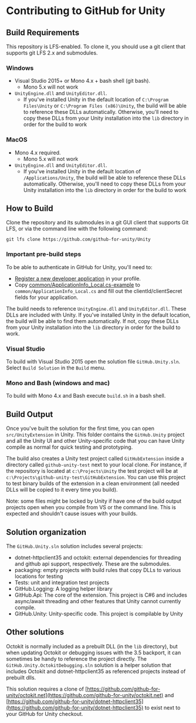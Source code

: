 # Contributing to GitHub for Unity

## Build Requirements

This repository is LFS-enabled. To clone it, you should use a git client that supports git LFS 2.x and submodules.

### Windows

- Visual Studio 2015+ or Mono 4.x + bash shell (git bash).
  - Mono 5.x will not work
- `UnityEngine.dll` and `UnityEditor.dll`.
  - If you've installed Unity in the default location of `C:\Program Files\Unity` or `C:\Program Files (x86)\Unity`, the build will be able to reference these DLLs automatically. Otherwise, you'll need to copy these DLLs from your Unity installation into the `lib` directory in order for the build to work

### MacOS

- Mono 4.x required.
  - Mono 5.x will not work
- `UnityEngine.dll` and `UnityEditor.dll`.
  - If you've installed Unity in the default location of `/Applications/Unity`, the build will be able to reference these DLLs automatically. Otherwise, you'll need to copy these DLLs from your Unity installation into the `lib` directory in order for the build to work

## How to Build

Clone the repository and its submodules in a git GUI client that supports Git LFS, or via the command line with the following command:

```
git lfs clone https://github.com/github-for-unity/Unity
```

### Important pre-build steps

To be able to authenticate in GitHub for Unity, you'll need to:

- [Register a new developer application](https://github.com/settings/developers) in your profile.
- Copy [common/ApplicationInfo_Local.cs-example](../../common/ApplicationInfo_Local.cs-example) to `common/ApplicationInfo_Local.cs` and fill out the clientId/clientSecret fields for your application.

The build needs to reference `UnityEngine.dll` and `UnityEditor.dll`. These DLLs are included with Unity. If you've installed Unity in the default location, the build will be able to find them automatically. If not, copy these DLLs from your Unity installation into the `lib` directory in order for the build to work.

### Visual Studio

To build with Visual Studio 2015 open the solution file `GitHub.Unity.sln`. Select `Build Solution` in the `Build` menu.

### Mono and Bash (windows and mac)

To build with Mono 4.x and Bash execute `build.sh` in a bash shell.

## Build Output

Once you've built the solution for the first time, you can open `src/UnityExtension` in Unity. This folder contains the `GitHub.Unity` project and all the Unity UI and other Unity-specific code that you can have Unity compile as normal for quick testing and prototyping.

The build also creates a Unity test project called `GitHubExtension` inside a directory called `github-unity-test` next to your local clone. For instance, if the repository is located at `c:\Projects\Unity` the test project will be at `c:\Projects\github-unity-test\GitHubExtension`. You can use this project to test binary builds of the extension in a clean environment (all needed DLLs will be copied to it every time you build).

Note: some files might be locked by Unity if have one of the build output projects open when you compile from VS or the command line. This is expected and shouldn't cause issues with your builds. 

## Solution organization

The `GitHub.Unity.sln` solution includes several projects:

- dotnet-httpclient35 and octokit: external dependencies for threading and github api support, respectively. These are the submodules.
- packaging: empty projects with build rules that copy DLLs to various locations for testing
- Tests: unit and integration test projects
- GitHub.Logging: A logging helper library
- GitHub.Api: The core of the extension. This project is C#6 and includes async/await threading and other features that Unity cannot currently compile.
- GitHub.Unity: Unity-specific code. This project is compilable by Unity

## Other solutions

Octokit is normally included as a prebuilt DLL (in the `lib` directory), but when updating Octokit or debugging issues with the 3.5 backport, it can sometimes be handy to reference the project directly. The `GitHub.Unity.OctokitDebugging.sln` solution is a helper solution that includes Octokit and dotnet-httpclient35 as referenced projects instead of prebuilt dlls.

This solution requires a clone of [https://github.com/github-for-unity/octokit.net](https://github.com/github-for-unity/octokit.net) and [https://github.com/github-for-unity/dotnet-httpclient35](https://github.com/github-for-unity/dotnet-httpclient35) to exist next to your GitHub for Unity checkout.
